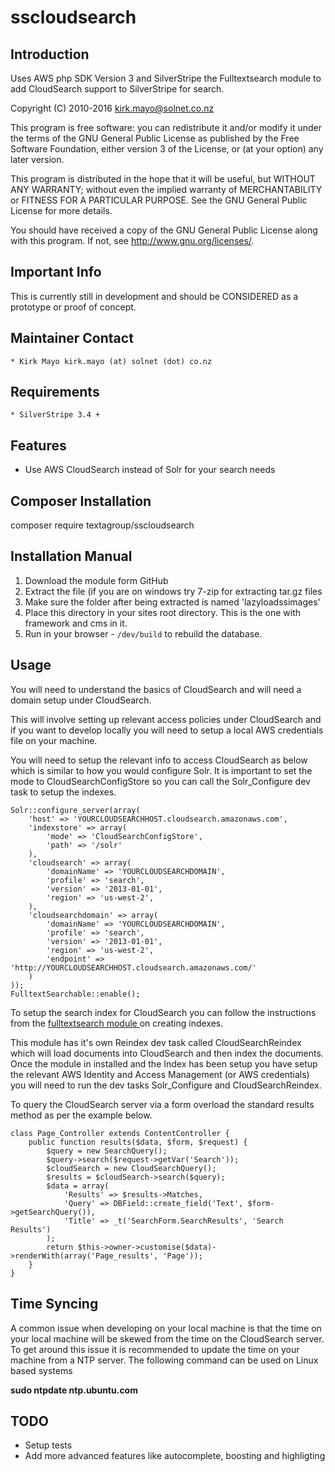 # sscloudsearch

## Introduction

Uses AWS php SDK Version 3 and SilverStripe the Fulltextsearch module to add CloudSearch
support to SilverStripe for search.

Copyright (C) 2010-2016 kirk.mayo@solnet.co.nz

This program is free software: you can redistribute it and/or modify
it under the terms of the GNU General Public License as published by
the Free Software Foundation, either version 3 of the License, or
(at your option) any later version.

This program is distributed in the hope that it will be useful,
but WITHOUT ANY WARRANTY; without even the implied warranty of
MERCHANTABILITY or FITNESS FOR A PARTICULAR PURPOSE.  See the
GNU General Public License for more details.

You should have received a copy of the GNU General Public License
along with this program.  If not, see <http://www.gnu.org/licenses/>.

## Important Info
This is currently still in development and should be CONSIDERED as a prototype or
proof of concept.


## Maintainer Contact

    * Kirk Mayo kirk.mayo (at) solnet (dot) co.nz

## Requirements

    * SilverStripe 3.4 +

## Features

* Use AWS CloudSearch instead of Solr for your search needs

## Composer Installation

  composer require textagroup/sscloudsearch

## Installation Manual

 1. Download the module form GitHub
 2. Extract the file (if you are on windows try 7-zip for extracting tar.gz files
 3. Make sure the folder after being extracted is named 'lazyloadssimages'
 4. Place this directory in your sites root directory. This is the one with framework and cms in it.
 5. Run in your browser - `/dev/build` to rebuild the database.

## Usage ##

You will need to understand the basics of CloudSearch and will need a domain 
setup under CloudSearch.

This will involve setting up relevant access policies under CloudSearch and if you 
want to develop locally you will need to setup a local AWS credentials file on
your machine.

You will need to setup the relevant info to access CloudSearch as below which is
similar to how you would configure Solr.
It is important to set the mode to CloudSearchConfigStore so you can call the 
Solr_Configure dev task to setup the indexes.

```
Solr::configure_server(array(
    'host' => 'YOURCLOUDSEARCHHOST.cloudsearch.amazonaws.com',
    'indexstore' => array(
        'mode' => 'CloudSearchConfigStore',
        'path' => '/solr'
    ),
    'cloudsearch' => array(
        'domainName' => 'YOURCLOUDSEARCHDOMAIN',
        'profile' => 'search',
        'version' => '2013-01-01',
        'region' => 'us-west-2',
    ),
    'cloudsearchdomain' => array(
        'domainName' => 'YOURCLOUDSEARCHDOMAIN',
        'profile' => 'search',
        'version' => '2013-01-01',
        'region' => 'us-west-2',
        'endpoint' => 'http://YOURCLOUDSEARCHHOST.cloudsearch.amazonaws.com/'
    )
));
FulltextSearchable::enable();
```

To setup the search index for CloudSearch you can follow the instructions from the
[fulltextsearch module ](https://github.com/silverstripe/silverstripe-fulltextsearch/blob/master/docs/en/index.md) on creating indexes.

This module has it's own Reindex dev task called CloudSearchReindex which will
load documents into CloudSearch and then index the documents. 
Once the module in installed and the Index has been setup you have setup the 
relevant AWS Identity and Access Management (or AWS credentials) you will
need to run the dev tasks Solr_Configure and CloudSearchReindex.

To query the CloudSearch server via a form overload the standard results method
as per the example below.

```
class Page_Controller extends ContentController {
	public function results($data, $form, $request) {
        $query = new SearchQuery();
        $query->search($request->getVar('Search'));
        $cloudSearch = new CloudSearchQuery();
        $results = $cloudSearch->search($query);
		$data = array(
			'Results' => $results->Matches,
			'Query' => DBField::create_field('Text', $form->getSearchQuery()),
			'Title' => _t('SearchForm.SearchResults', 'Search Results')
		);
		return $this->owner->customise($data)->renderWith(array('Page_results', 'Page'));
    }
}
```
## Time Syncing ##

A common issue when developing on your local machine is that the time on your local machine
will be skewed from the time on the CloudSearch server.
To get around this issue it is recommended to update the time on your machine from a NTP server.
The following command can be used on Linux based systems

**sudo ntpdate ntp.ubuntu.com**

## TODO ##

* Setup tests
* Add more advanced features like autocomplete, boosting and highligting

